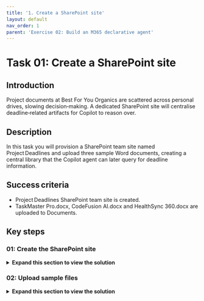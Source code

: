 ```yaml
---
title: '1. Create a SharePoint site'
layout: default
nav_order: 1
parent: 'Exercise 02: Build an M365 declarative agent'
---
```


# Task 01: Create a SharePoint site 

## Introduction
Project documents at Best For You Organics are scattered across personal drives, slowing decision‑making. A dedicated SharePoint site will centralise deadline‐related artifacts for Copilot to reason over.

## Description
In this task you will provision a SharePoint team site named Project Deadlines and upload three sample Word documents, creating a central library that the Copilot agent can later query for deadline information.

## Success criteria
 - Project Deadlines SharePoint team site is created.
 - TaskMaster Pro.docx, CodeFusion AI.docx and HealthSync 360.docx are uploaded to Documents.

## Key steps

### 01: Create the SharePoint site

<details markdown="block"> 
  <summary><strong>Expand this section to view the solution</strong></summary> 

1. Open a browser, go to `www.office.com` and sign in with your credentials. 

1. On the left pane, select **Apps**.  

1. On the **All apps** page, select **SharePoint**.

   {: .note }
   >  If you cannot find **Sharepoint**< you might select **All apps**.

1. Select **+ Create site**. 

    ![createSharePoint.jpg](../../media/createSharePoint.jpg) 

1. Select **Team site**. 

    ![teamsSite.jpg](../../media/teamsSite.jpg) 

1. On the **Select a template** page, under **From Microsoft**, select **Standard team**.  

    ![standardTeam.jpg](../../media/standardTeam.jpg) 

1. Review the template settings and select **Use template**. 

    ![useTemplate.jpg](../../media/useTemplate.jpg) 

1. In the **Site name** field, enter **Project Deadlines**. 

1. Keep the remaining defaults and select **Next**. 

1. Select **Create site** to begin the creation process. 

1. Don't add any users. Select **Finish**. 

    ![finish.jpg](../../media/finish.jpg) 

</details>

### 02: Upload sample files 

<details markdown="block"> 
  <summary><strong>Expand this section to view the solution</strong></summary> 

1. On the **Project Deadline** home page, on the left pane, select **Documents**.  

    ![documents.jpg](../../media/documents.jpg) 

1. On the menu, select **Upload**, then select **Files** and upload the three sample documents. 

    {: .warning }
    > If you're using the Skillable environment, open **File Explorer** and go to `C:\Users\Admin\Downloads`. Extract **artifacts.zip** to access the three sample documents.  
    > 
    > If you're not using the Skillable environment, you should have downloaded three sample documents from GitHub for use in this lab. **TaskMaster Pro.docx**, **CodeFusion AI.docx** and **HealthSync 360.docx**. 

1. Once the upload is complete, return to the home page by selecting the **Home** icon in the top left.

1. At the upper left of the page, select **Share** and then select **Copy Link to page**. 

    ![l5oaiwqg.jpg](../../media/l5oaiwqg.jpg)

    - If you're using the Skillable environment, enter the URL here: @lab.TextBox(URL). 

    - If you're using Notepad, be prepared to manually enter this URL wherever the SharePoint URL is required. 

    {: .important }
    > Entering the URL in the text box will generate a token, making it easily accessible throughout the rest of the lab.  
    
    
    {: .note }
    > The URL should resemble **https://XXXXXXXXXXXXX.sharepoint.com/sites/ProjectDeadlines/**.  

</details>
